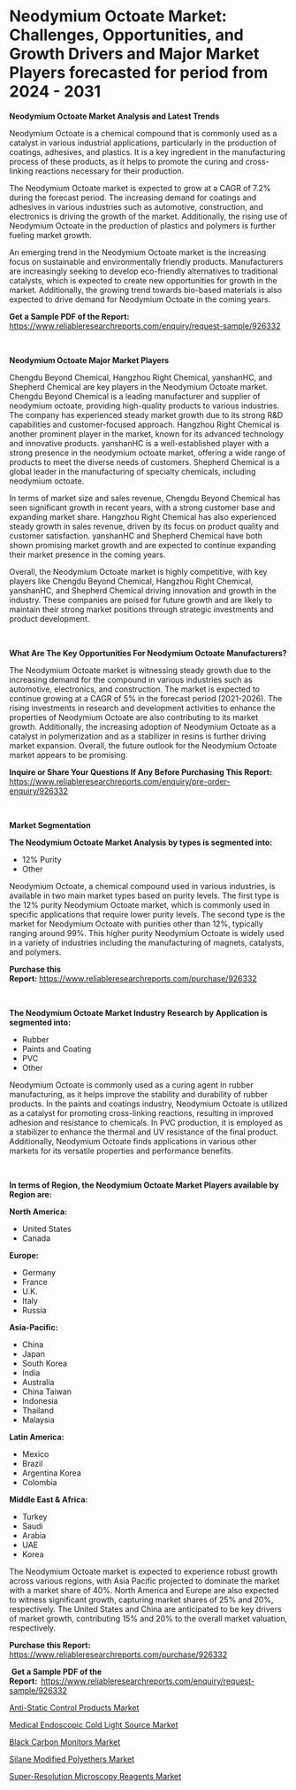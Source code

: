 <p><h1>Neodymium Octoate Market: Challenges, Opportunities, and Growth Drivers and Major Market Players forecasted for period from 2024 - 2031</h1></p><p><strong>Neodymium Octoate Market Analysis and Latest Trends</strong></p>
<p><p>Neodymium Octoate is a chemical compound that is commonly used as a catalyst in various industrial applications, particularly in the production of coatings, adhesives, and plastics. It is a key ingredient in the manufacturing process of these products, as it helps to promote the curing and cross-linking reactions necessary for their production.</p><p>The Neodymium Octoate market is expected to grow at a CAGR of 7.2% during the forecast period. The increasing demand for coatings and adhesives in various industries such as automotive, construction, and electronics is driving the growth of the market. Additionally, the rising use of Neodymium Octoate in the production of plastics and polymers is further fueling market growth.</p><p>An emerging trend in the Neodymium Octoate market is the increasing focus on sustainable and environmentally friendly products. Manufacturers are increasingly seeking to develop eco-friendly alternatives to traditional catalysts, which is expected to create new opportunities for growth in the market. Additionally, the growing trend towards bio-based materials is also expected to drive demand for Neodymium Octoate in the coming years.</p></p>
<p><strong>Get a Sample PDF of the Report:&nbsp;</strong> <a href="https://www.reliableresearchreports.com/enquiry/request-sample/926332">https://www.reliableresearchreports.com/enquiry/request-sample/926332</a></p>
<p>&nbsp;</p>
<p><strong>Neodymium Octoate Major Market Players</strong></p>
<p><p>Chengdu Beyond Chemical, Hangzhou Right Chemical, yanshanHC, and Shepherd Chemical are key players in the Neodymium Octoate market. Chengdu Beyond Chemical is a leading manufacturer and supplier of neodymium octoate, providing high-quality products to various industries. The company has experienced steady market growth due to its strong R&D capabilities and customer-focused approach. Hangzhou Right Chemical is another prominent player in the market, known for its advanced technology and innovative products. yanshanHC is a well-established player with a strong presence in the neodymium octoate market, offering a wide range of products to meet the diverse needs of customers. Shepherd Chemical is a global leader in the manufacturing of specialty chemicals, including neodymium octoate.</p><p>In terms of market size and sales revenue, Chengdu Beyond Chemical has seen significant growth in recent years, with a strong customer base and expanding market share. Hangzhou Right Chemical has also experienced steady growth in sales revenue, driven by its focus on product quality and customer satisfaction. yanshanHC and Shepherd Chemical have both shown promising market growth and are expected to continue expanding their market presence in the coming years.</p><p>Overall, the Neodymium Octoate market is highly competitive, with key players like Chengdu Beyond Chemical, Hangzhou Right Chemical, yanshanHC, and Shepherd Chemical driving innovation and growth in the industry. These companies are poised for future growth and are likely to maintain their strong market positions through strategic investments and product development.</p></p>
<p>&nbsp;</p>
<p><strong>What Are The Key Opportunities For Neodymium Octoate Manufacturers?</strong></p>
<p><p>The Neodymium Octoate market is witnessing steady growth due to the increasing demand for the compound in various industries such as automotive, electronics, and construction. The market is expected to continue growing at a CAGR of 5% in the forecast period (2021-2026). The rising investments in research and development activities to enhance the properties of Neodymium Octoate are also contributing to its market growth. Additionally, the increasing adoption of Neodymium Octoate as a catalyst in polymerization and as a stabilizer in resins is further driving market expansion. Overall, the future outlook for the Neodymium Octoate market appears to be promising.</p></p>
<p><strong>Inquire or Share Your Questions If Any Before Purchasing This Report:</strong> <a href="https://www.reliableresearchreports.com/enquiry/pre-order-enquiry/926332">https://www.reliableresearchreports.com/enquiry/pre-order-enquiry/926332</a></p>
<p>&nbsp;</p>
<p><strong>Market Segmentation</strong></p>
<p><strong>The Neodymium Octoate Market Analysis by types is segmented into:</strong></p>
<p><ul><li>12% Purity</li><li>Other</li></ul></p>
<p><p>Neodymium Octoate, a chemical compound used in various industries, is available in two main market types based on purity levels. The first type is the 12% purity Neodymium Octoate market, which is commonly used in specific applications that require lower purity levels. The second type is the market for Neodymium Octoate with purities other than 12%, typically ranging around 99%. This higher purity Neodymium Octoate is widely used in a variety of industries including the manufacturing of magnets, catalysts, and polymers.</p></p>
<p><strong>Purchase this Report:&nbsp;</strong><a href="https://www.reliableresearchreports.com/purchase/926332">https://www.reliableresearchreports.com/purchase/926332</a></p>
<p>&nbsp;</p>
<p><strong>The Neodymium Octoate Market Industry Research by Application is segmented into:</strong></p>
<p><ul><li>Rubber</li><li>Paints and Coating</li><li>PVC</li><li>Other</li></ul></p>
<p><p>Neodymium Octoate is commonly used as a curing agent in rubber manufacturing, as it helps improve the stability and durability of rubber products. In the paints and coatings industry, Neodymium Octoate is utilized as a catalyst for promoting cross-linking reactions, resulting in improved adhesion and resistance to chemicals. In PVC production, it is employed as a stabilizer to enhance the thermal and UV resistance of the final product. Additionally, Neodymium Octoate finds applications in various other markets for its versatile properties and performance benefits.</p></p>
<p>&nbsp;</p>
<p><strong>In terms of Region, the Neodymium Octoate Market Players available by Region are:</strong></p>
<p>
    <p> <strong> North America: </strong>
        <ul>
            <li>United States</li>
            <li>Canada</li>
        </ul>
        </p> 
    <p> <strong> Europe: </strong>
        <ul>
            <li>Germany</li>
            <li>France</li>
            <li>U.K.</li>
            <li>Italy</li>
            <li>Russia</li>
        </ul>
        </p> 
    <p> <strong> Asia-Pacific: </strong>
        <ul>
            <li>China</li>
            <li>Japan</li>
            <li>South Korea</li>
            <li>India</li>
            <li>Australia</li>
            <li>China Taiwan</li>
            <li>Indonesia</li>
            <li>Thailand</li>
            <li>Malaysia</li>
        </ul>
        </p> 
    <p> <strong> Latin America: </strong>
        <ul>
            <li>Mexico</li>
            <li>Brazil</li>
            <li>Argentina Korea</li>
            <li>Colombia</li>
        </ul>
        </p> 
    <p> <strong> Middle East & Africa: </strong>
        <ul>
            <li>Turkey</li>
            <li>Saudi</li>
            <li>Arabia</li>
            <li>UAE</li>
            <li>Korea</li>
        </ul>
    </p>
    </p>
<p><p>The Neodymium Octoate market is expected to experience robust growth across various regions, with Asia Pacific projected to dominate the market with a market share of 40%. North America and Europe are also expected to witness significant growth, capturing market shares of 25% and 20%, respectively. The United States and China are anticipated to be key drivers of market growth, contributing 15% and 20% to the overall market valuation, respectively.</p></p>
<p><strong>Purchase this Report: </strong><a href="https://www.reliableresearchreports.com/purchase/926332">https://www.reliableresearchreports.com/purchase/926332</a></p>
<p>&nbsp;<strong>Get a Sample PDF of the Report:&nbsp;&nbsp;</strong><a href="https://www.reliableresearchreports.com/enquiry/request-sample/926332">https://www.reliableresearchreports.com/enquiry/request-sample/926332</a></p>
<p><strong></strong></p>
<p><p><a href="https://issuu.com/reportprime-2/docs/anti-static-control-products-market-size-2030.pptx">Anti-Static Control Products Market</a></p><p><a href="https://issuu.com/reportprime-2/docs/medical-endoscopic-cold-light-source-market-size-2">Medical Endoscopic Cold Light Source Market</a></p><p><a href="https://github.com/Airanohannonzb68e5pb53oc1/Market-Research-Report-List-1/blob/main/black-carbon-monitors-market.md">Black Carbon Monitors Market</a></p><p><a href="https://github.com/fiixsa/Market-Research-Report-List-1/blob/main/silane-modified-polyethers-market.md">Silane Modified Polyethers Market</a></p><p><a href="https://github.com/cecuraprangm/Market-Research-Report-List-1/blob/main/super-resolution-microscopy-reagents-market.md">Super-Resolution Microscopy Reagents Market</a></p></p>